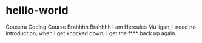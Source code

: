 # helllo-world
Cousera Coding Course
Brahhhh Brahhhh I am Hercules Mulligan, I need no introduction, when I get knocked down, I get the f*** back up again.
